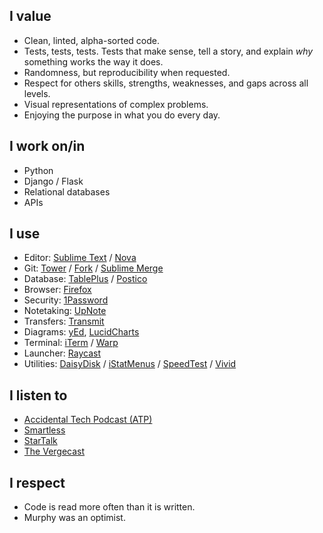 ## I value
* Clean, linted, alpha-sorted code.
* Tests, tests, tests. Tests that make sense, tell a story, and explain *why* something works the way it does.
* Randomness, but reproducibility when requested.
* Respect for others skills, strengths, weaknesses, and gaps across all levels.
* Visual representations of complex problems.
* Enjoying the purpose in what you do every day.

## I work on/in
* Python
* Django / Flask
* Relational databases
* APIs

## I use
* Editor: [Sublime Text](https://www.sublimetext.com/) / [Nova](https://nova.app/)
* Git: [Tower](https://www.git-tower.com/mac) / [Fork](https://git-fork.com/) / [Sublime Merge](https://www.sublimemerge.com/)
* Database: [TablePlus](https://tableplus.com/) / [Postico](https://eggerapps.at/postico2/)
* Browser: [Firefox](https://www.mozilla.org/en-US/firefox/new/?redirect_source=getfirefox-com)
* Security: [1Password](https://1password.com/)
* Notetaking: [UpNote](https://getupnote.com/)
* Transfers: [Transmit](https://panic.com/transmit/)
* Diagrams: [yEd](https://www.yworks.com/products/yed), [LucidCharts](https://www.lucidchart.com/pages)
* Terminal: [iTerm](https://iterm2.com/) / [Warp](https://www.warp.dev/)
* Launcher: [Raycast](https://www.raycast.com)
* Utilities: [DaisyDisk](https://daisydiskapp.com/) / [iStatMenus](https://bjango.com/mac/istatmenus/) / [SpeedTest](https://www.speedtest.net/apps) / [Vivid](https://www.getvivid.app/)

## I listen to
* [Accidental Tech Podcast (ATP)](https://atp.fm/)
* [Smartless](https://www.smartless.com/)
* [StarTalk](https://startalkmedia.com/)
* [The Vergecast](https://www.theverge.com/the-vergecast)

## I respect
* Code is read more often than it is written.
* Murphy was an optimist.

<!--
**maglfmn/maglfmn** is a ✨ _special_ ✨ repository because its `README.md` (this file) appears on your GitHub profile.

- 🔭 I’m currently working on ...
- 🌱 I’m currently learning ...
- 👯 I’m looking to collaborate on ...
- 🤔 I’m looking for help with ...
- 💬 Ask me about ...
- 📫 How to reach me: ...
- 😄 Pronouns: ...
- ⚡ Fun fact: ...
-->
